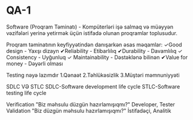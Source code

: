 # QA-1

Software (Proqram Təminatı) - Kompüterləri işə salmaq və müəyyən vəzifələri yerinə yetirmək üçün istifadə olunan proqramlar toplusudur.

Proqram təminatının keyfiyyətindən danışarkən əsas məqamlar:
✓Good design - Yaxşı dizayn
✔Reliability - Etibarlılıq
✔Durability - Davamlılıq
✓ Consistency - Uyğunluq
✓ Maintainability - Dəstəklənə bilinən
✔Value for money - Dəyərli olması


Testing nəyə lazımdır
1.Qənaət
2.Təhlükəsizlik
3.Müştəri məmnuniyyəti


SDLC VƏ STLC
SDLC-Software development life cycle
STLC-Software testing life cycle



Verification	"Biz məhsulu düzgün hazırlamışıqmı?"	Developer, Tester    
Validation	"Biz düzgün məhsulu hazırlamışıqmı?"	İstifadəçi, Analitik



